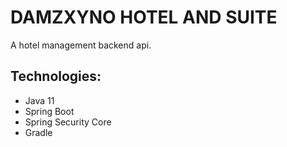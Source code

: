 # DAMZXYNO HOTEL AND SUITE 
A hotel management backend api.  

## Technologies:
- Java 11
- Spring Boot
- Spring Security Core
- Gradle